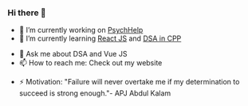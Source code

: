 ### Hi there 👋

<!--
**nehasangeetajha/nehasangeetajha** is a ✨ _special_ ✨ repository because its `README.md` (this file) appears on your GitHub profile.
Here are some ideas to get you started:-->

- 🔭 I’m currently working on [PsychHelp](https://github.com/Anagha-2000/PsychHelp)
- 🌱 I’m currently learning [React JS](https://github.com/nehasangeetajha/Front-End-Development-With-React) and [DSA in CPP](https://github.com/nehasangeetajha/AatmaNirbhar)
<!--- 👯 I’m looking to collaborate on ...-->
<!--- 🤔 I’m looking for help with ...-->
- 💬 Ask me about DSA and Vue JS
- 📫 How to reach me: Check out my website
<!--- 😄 Pronouns: ...-->
- ⚡ Motivation: "Failure will never overtake me if my determination to succeed is strong enough."-  APJ Abdul Kalam

